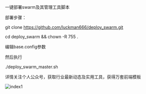 一键部署swarm及其管理工具脚本

部署步骤：

git clone https://github.com/luckman666/deploy_swarm.git

cd deploy_swarm && chown -R 755 .

编辑base.config参数

然后执行

./deploy_swarm_master.sh

详情关注个人公众号，获取行业最新动态及实用工具，获得万套前端模板

![index1](https://github.com/luckman666/devops_kkit/blob/master/gzh.jpg)
